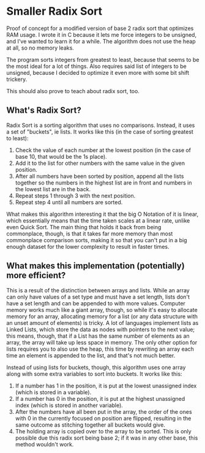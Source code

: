 # Smaller Radix Sort
Proof of concept for a modified version of base 2 radix sort that optimizes RAM usage. I wrote it in C because it lets me force integers to be unsigned, and I've wanted to learn it for a while. The algorithm does not use the heap at all, so no memory leaks.

The program sorts integers from greatest to least, because that seems to be the most ideal for a lot of things. Also requires said list of integers to be unsigned, because I decided to optimize it even more with some bit shift trickery.

This should also prove to teach about radix sort, too.

## What's Radix Sort?
Radix Sort is a sorting algorithm that uses no comparisons. Instead, it uses a set of "buckets", ie lists. It works like this (in the case of sorting greatest to least):

1. Check the value of each number at the lowest position (in the case of base 10, that would be the 1s place).
2. Add it to the list for other numbers with the same value in the given position.
3. After all numbers have been sorted by position, append all the lists together so the numbers in the highest list are in front and numbers in the lowest list are in the back.
4. Repeat steps 1 through 3 with the next position.
5. Repeat step 4 until all numbers are sorted.

What makes this algorithm interesting it that the big O Notation of it is linear, which essentially means that the time taken scales at a linear rate, unlike even Quick Sort. The main thing that holds it back from being commonplace, though, is that it takes far more memory than most commonplace comparison sorts, making it so that you can't put in a big enough dataset for the lower complexity to result in faster times.

## What makes this implementation (potentially) more efficient?
This is a result of the distinction between arrays and lists. While an array can only have values of a set type and must have a set length, lists don't have a set length and can be appended to with more values. Computer memory works much like a giant array, though, so while it's easy to allocate memory for an array, allocating memory for a list (or any data structure with an unset amount of elements) is tricky. A lot of languages implement lists as Linked Lists, which store the data as nodes with pointers to the next value; this means, though, that if a List has the same number of elements as an array, the array will take up less space in memory. The only other option for lists requires you to also use the heap, this time by rewriting an array each time an element is appended to the list, and that's not much better.

Instead of using lists for buckets, though, this algorithm uses one array along with some extra variables to sort into buckets. It works like this:
1. If a number has 1 in the position, it is put at the lowest unassigned index (which is stored in a variable).
2. If a number has 0 in the position, it is put at the highest unassigned index (which is stored in another variable).
3. After the numbers have all been put in the array, the order of the ones with 0 in the currently focused on position are flipped, resulting in the same outcome as stitching together all buckets would give.
4. The holding array is copied over to the array to be sorted.
This is only possible due this radix sort being base 2; if it was in any other base, this method wouldn't work.
